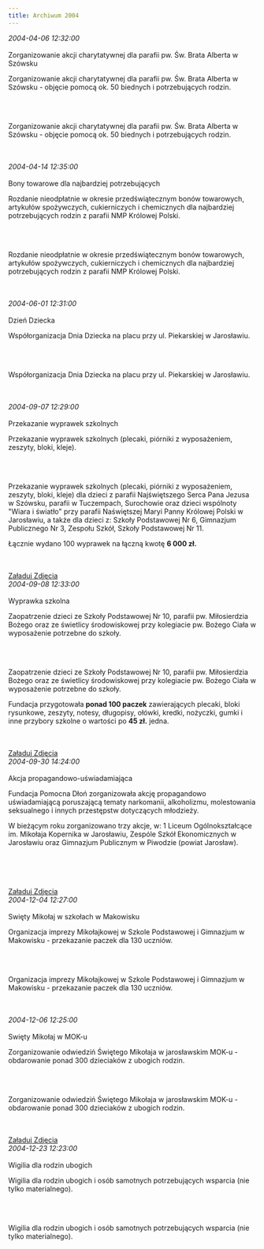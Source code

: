 ```yaml
---
title: Archiwum 2004
---
```


<div class="archiveItem">
<i>2004-04-06 12:32:00</i><br><br>
Zorganizowanie akcji charytatywnej dla parafii pw. Św. Brata Alberta w Szówsku<p>Zorganizowanie akcji charytatywnej dla parafii pw. Św. Brata Alberta w Szówsku - objęcie pomocą ok. 50 biednych i potrzebujących rodzin.</p><br><br>
<p>Zorganizowanie akcji charytatywnej dla parafii pw. Św. Brata Alberta w Szówsku - objęcie pomocą ok. 50 biednych i potrzebujących rodzin.</p><br><br>
</div>
<div class="archiveItem">
<i>2004-04-14 12:35:00</i><br><br>
Bony towarowe dla najbardziej potrzebujących<p>Rozdanie nieodpłatnie w okresie przedświątecznym bonów towarowych, artykułów spożywczych, cukierniczych i chemicznych dla najbardziej potrzebujących rodzin z parafii NMP Królowej Polski.</p><br><br>
<p>Rozdanie nieodpłatnie w okresie przedświątecznym bonów towarowych, artykułów spożywczych, cukierniczych i chemicznych dla najbardziej potrzebujących rodzin z parafii NMP Królowej Polski.</p><br><br>
</div>
<div class="archiveItem">
<i>2004-06-01 12:31:00</i><br><br>
Dzień Dziecka<p>Współorganizacja Dnia Dziecka na placu przy ul. Piekarskiej w Jarosławiu.</p><br><br>
<p>Współorganizacja Dnia Dziecka na placu przy ul. Piekarskiej w Jarosławiu.</p><br><br>
</div>
<div class="archiveItem">
<i>2004-09-07 12:29:00</i><br><br>
Przekazanie wyprawek szkolnych<p>Przekazanie wyprawek szkolnych (plecaki, piórniki z wyposażeniem, zeszyty, bloki, kleje).</p><br><br>
<p>Przekazanie wyprawek szkolnych (plecaki, piórniki z wyposażeniem, zeszyty, bloki, kleje) dla dzieci z parafii Najświętszego Serca Pana Jezusa w Szówsku, parafii w Tuczempach, Surochowie oraz dzieci wspólnoty "Wiara i światło" przy parafii Naświętszej Maryi Panny Królowej Polski w Jarosławiu, a także dla dzieci z: Szkoły Podstawowej Nr 6, Gimnazjum Publicznego Nr 3, Zespołu Szkół, Szkoły Podstawowej Nr 11.</p><p>Łącznie wydano 100 wyprawek na łączną kwotę <strong>6 000 zł.</strong></p><br><br>
<a href="#" class="loadImages" data-images="1">Załaduj Zdjęcia</a><br>
<div class="centerImgs">
<a href="img/archive_files/06.jpg" target="_blank"><img data-src="img/archive_files/06.jpg" /></a><br>
</div>
</div>
<div class="archiveItem">
<i>2004-09-08 12:33:00</i><br><br>
Wyprawka szkolna <p>Zaopatrzenie dzieci ze Szkoły Podstawowej Nr 10, parafii pw. Miłosierdzia Bożego oraz ze świetlicy środowiskowej przy kolegiacie pw. Bożego Ciała w wyposażenie potrzebne do szkoły.</p><br><br>
<p>Zaopatrzenie dzieci ze Szkoły Podstawowej Nr 10, parafii pw. Miłosierdzia Bożego oraz ze świetlicy środowiskowej przy kolegiacie pw. Bożego Ciała w wyposażenie potrzebne do szkoły.</p><p>Fundacja przygotowała <strong>ponad 100 paczek</strong> zawierających plecaki, bloki rysunkowe, zeszyty, notesy, długopisy, ołówki, kredki, nożyczki, gumki i inne przybory szkolne o wartości po <strong>45 zł.</strong> jedna.</p><br><br>
<a href="#" class="loadImages" data-images="1">Załaduj Zdjęcia</a><br>
<div class="centerImgs">
<a href="img/archive_files/piknik1.jpg" target="_blank"><img data-src="img/archive_files/piknik1.jpg" /></a><br>
<a href="img/archive_files/piknik2.jpg" target="_blank"><img data-src="img/archive_files/piknik2.jpg" /></a><br>
<a href="img/archive_files/piknik3.jpg" target="_blank"><img data-src="img/archive_files/piknik3.jpg" /></a><br>
<a href="img/archive_files/piknik4.jpg" target="_blank"><img data-src="img/archive_files/piknik4.jpg" /></a><br>
<a href="img/archive_files/piknik5.jpg" target="_blank"><img data-src="img/archive_files/piknik5.jpg" /></a><br>
<a href="img/archive_files/piknik6.jpg" target="_blank"><img data-src="img/archive_files/piknik6.jpg" /></a><br>
</div>
</div>
<div class="archiveItem">
<i>2004-09-30 14:24:00</i><br><br>
Akcja propagandowo-uświadamiająca<p>Fundacja Pomocna Dłoń zorganizowała akcję propagandowo uświadamiającą poruszającą tematy narkomanii, alkoholizmu, molestowania seksualnego i innych przestępstw dotyczących młodzieży.</p><p>W bieżącym roku zorganizowano trzy akcje, w: 1 Liceum Ogólnokształcące im. Mikołaja Kopernika w Jarosławiu, Zespóle Szkół Ekonomicznych w Jarosławiu oraz Gimnazjum Publicznym w Piwodzie (powiat Jarosław).</p><br><br>
<br><br>
<a href="#" class="loadImages" data-images="1">Załaduj Zdjęcia</a><br>
<div class="centerImgs">
<a href="img/archive_files/skanuj0003[1].jpg" target="_blank"><img data-src="img/archive_files/skanuj0003[1].jpg" /></a><br>
<a href="img/archive_files/skanuj0004[1][1].jpg" target="_blank"><img data-src="img/archive_files/skanuj0004[1][1].jpg" /></a><br>
<a href="img/archive_files/skanuj0005[1].jpg" target="_blank"><img data-src="img/archive_files/skanuj0005[1].jpg" /></a><br>
</div>
</div>
<div class="archiveItem">
<i>2004-12-04 12:27:00</i><br><br>
Swięty Mikołaj w szkołach w Makowisku<p>Organizacja imprezy Mikołajkowej w Szkole Podstawowej i Gimnazjum w Makowisku - przekazanie paczek dla 130 uczniów.</p><br><br>
<p>Organizacja imprezy Mikołajkowej w Szkole Podstawowej i Gimnazjum w Makowisku - przekazanie paczek dla 130 uczniów.</p><br><br>
</div>
<div class="archiveItem">
<i>2004-12-06 12:25:00</i><br><br>
Swięty Mikołaj w MOK-u<p>Zorganizowanie odwiedziń Świętego Mikołaja w jarosławskim MOK-u - obdarowanie ponad 300 dzieciaków z ubogich rodzin.</p><br><br>
<p>Zorganizowanie odwiedziń Świętego Mikołaja w jarosławskim MOK-u - obdarowanie ponad 300 dzieciaków z ubogich rodzin.</p><br><br>
<a href="#" class="loadImages" data-images="1">Załaduj Zdjęcia</a><br>
<div class="centerImgs">
<a href="img/archive_files/04.jpg" target="_blank"><img data-src="img/archive_files/04.jpg" /></a><br>
</div>
</div>
<div class="archiveItem">
<i>2004-12-23 12:23:00</i><br><br>
Wigilia dla rodzin ubogich<p>Wigilia dla rodzin ubogich i osób samotnych potrzebujących wsparcia (nie tylko materialnego).</p><br><br>
<p>Wigilia dla rodzin ubogich i osób samotnych potrzebujących wsparcia (nie tylko materialnego).</p><br><br>
</div>
